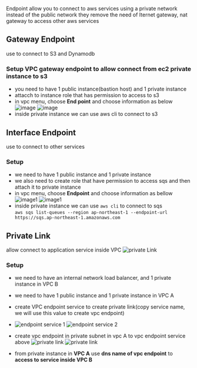Endpoint allow you to connect to aws services using a private network instead of the public network
they remove the need of Iternet gateway, nat gateway to access other aws services
## Gateway Endpoint
use to connect to S3 and Dynamodb
### Setup VPC gateway endpoint to allow connect from ec2 private instance to s3
  - you need to have 1 public instance(bastion host) and 1 private instance
  - attacch to instance role  that has permission to access to s3
  - in vpc menu, choose **End point** and choose information as below
   ![image](./images/endpoint_1.png)
   ![image](./images/endpoint_2.png)
  - inside private instance we can use aws cli to connect to s3 
## Interface Endpoint
use to connect to other services
### Setup
  - we need to have 1 public instance and 1 private instance
  - we also need to create role that have permission to access sqs and then attach it to private instance
  - in vpc menu, choose **Endpoint** and choose information as bellow
    ![image1](./images/vpc_interface_1.png)
    ![image1](./images/vpc_interface_2.png)
  - inside private instance we can use `aws cli` to connect to sqs  
       `aws sqs list-queues --region ap-northeast-1 --endpoint-url https://sqs.ap-northeast-1.amazonaws.com`
## Private Link
allow connect to application service inside VPC
![private Link](./images/private_link.png)
### Setup
  - we need to have an internal network load balancer, and 1 private instance in VPC B
  - we need to have 1 public instance and 1 private instance in VPC A
  - create VPC endpoint service to create private link(copy service name, we will use this value to create vpc endpoint)
  - ![endpoint service 1](./images/endpoint_service_1.png)
    ![endpoint service 2](./images/endpoint_service_2.png)
  - create vpc endpoint in private subnet in vpc A to vpc endpoint service above
    ![private link](./images/private_link_1.png)
    ![private link](./images/private_link_2.png)
    
  - from private instance in **VPC A** use **dns name of vpc endpoint** to **access to service inside VPC B**
    

